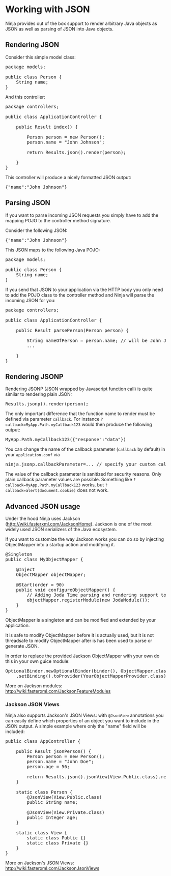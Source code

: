 Working with JSON
=================

Ninja provides out of the box support to render arbitrary Java objects as JSON as
well as parsing of JSON into Java objects.


Rendering JSON
--------------

Consider this simple model class:

<pre class="prettyprint">
package models;

public class Person {       
    String name;
}    
</pre>

And this controller:

<pre class="prettyprint">
package controllers;

public class ApplicationController {       

    public Result index() {

        Person person = new Person();
        person.name = "John Johnson";

        return Results.json().render(person);

    }
}
</pre>

This controller will produce a nicely formatted JSON output:

<pre class="prettyprint">
{"name":"John Johnson"}
</pre>


Parsing JSON
------------

If you want to parse incoming JSON requests you simply have to add the mapping POJO
to the controller method signature.

Consider the following JSON:

<pre class="prettyprint">
{"name":"John Johnson"}
</pre>

This JSON maps to the following Java POJO:

<pre class="prettyprint">
package models;

public class Person {       
    String name;
}    
</pre>


If you send that JSON to your application via the HTTP body you only need to 
add the POJO class to the controller method and Ninja will parse the incoming
JSON for you:

<pre class="prettyprint">
package controllers;

public class ApplicationController {       

    public Result parsePerson(Person person) {
        
        String nameOfPerson = person.name; // will be John Johnson
        ...

    }
}
</pre>


Rendering JSONP
---------------

Rendering JSONP (JSON wrapped by Javascript function call) is quite
similar to rendering plain JSON:

<pre class="prettyprint">
Results.jsonp().render(person);
</pre>

The only important difference that the function name to render must be
defined via parameter <code>callback</code>. For instance
<code>?callback=MyApp.Path.myCallback123</code> would then produce
the following output:

<pre class="prettyprint">
MyApp.Path.myCallback123({"response":"data"})
</pre>

You can change the name of the callback parameter (<code>callback</code> by
default) in your <code>application.conf</code> via

<pre class="prettyprint">
ninja.jsonp.callbackParameter=... // specify your custom callback parameter name
</pre>

<div class="alert alert-info">
The value of the callback parameter is sanitized for security reasons. Only
plain callback parameter values are possible. Something like 
<code>?callback=MyApp.Path.myCallback123</code> 
works, but <code>?callback=alert(document.cookie)</code> does not work.
</div>


Advanced JSON usage
-------------------

Under the hood Ninja uses Jackson (http://wiki.fasterxml.com/JacksonHome). Jackson
is one of the most widely used JSON serializers of the Java ecosystem.

If you want to customize the way Jackson works you can do so by injecting
ObjectMapper into a startup action and modifying it. 

<pre class="prettyprint">
@Singleton
public class MyObjectMapper {

    @Inject 
    ObjectMapper objectMapper;

    @Start(order = 90)
    public void configureObjectMapper() {
        // Adding Joda Time parsing and rendering support to Jackson
        objectMapper.registerModule(new JodaModule());     
    }
}
</pre>

ObjectMapper is a singleton and can be modified and extended 
by your application. 


It is safe to modify ObjectMapper before
it is actually used, but it is not threadsafe to modify ObjectMapper 
after is has been used to parse or generate JSON.

In order to replace the provided Jackson ObjectMapper with your own do this
in your own guice module:

<pre class="prettyprint">
OptionalBinder.newOptionalBinder(binder(), ObjectMapper.class)
    .setBinding().toProvider(YourObjectMapperProvider.class).in(Singleton.class);
</pre>

More on Jackson modules: http://wiki.fasterxml.com/JacksonFeatureModules


### Jackson JSON Views

Ninja also supports Jackson's JSON Views: with `@JsonView` annotations 
you can easily define which properties of an object you want to include 
in the JSON output. A simple example where only the "name" field will be
included:

<pre class="prettyprint">
public class AppController {

    public Result jsonPerson() {
        Person person = new Person();
        person.name = "John Doe";
        person.age = 56;
        
        return Results.json().jsonView(View.Public.class).render(person);
    }
    
    static class Person {
        @JsonView(View.Public.class)
        public String name;
        
        @JsonView(View.Private.class)
        public Integer age;
    }
    
    static class View {
        static class Public {}
        static class Private {}
    }
}
</pre>

More on Jackson's JSON Views: http://wiki.fasterxml.com/JacksonJsonViews
